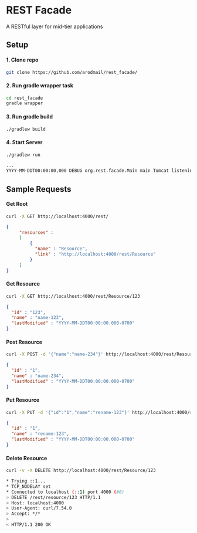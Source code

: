 # REST Facade

A RESTful layer for mid-tier applications

## Setup

#### 1. Clone repo

```bash
git clone https://github.com/arodmail/rest_facade/
```

#### 2. Run gradle wrapper task

```bash
cd rest_facade
gradle wrapper
```

#### 3. Run gradle build

```bash
./gradlew build
```

#### 4. Start Server
```bash
./gradlew run
```
```bash
...
YYYY-MM-DDT00:00:00,000 DEBUG org.rest.facade.Main main Tomcat listening on Port 4000
```

## Sample Requests

#### Get Root
```bash
curl -X GET http://localhost:4000/rest/
```

```json   
{
     "resources" : 
     [ 
         {
           "name" : "Resource",
           "link" : "http://localhost:4000/rest/Resource"
         } 
     ]
}
```

#### Get Resource
```bash
curl -X GET http://localhost:4000/rest/Resource/123
```

```json   
{
  "id" : "123",
  "name" : "name-123",
  "lastModified" : "YYYY-MM-DDT00:00:00.000-0700"
}
```

#### Post Resource
```bash
curl -X POST -d '{"name":"name-234"}' http://localhost:4000/rest/Resource/
```

```json   
{
  "id" : "1",
  "name" : "name-234",
  "lastModified" : "YYYY-MM-DDT00:00:00.000-0700"
}
```

#### Put Resource
```bash
curl -X PUT -d '{"id":"1","name":"rename-123"}' http://localhost:4000/rest/Resource/
```

```json   
{
  "id" : "1",
  "name" : "rename-123",
  "lastModified" : "YYYY-MM-DDT00:00:00.000-0700"
}
```

#### Delete Resource
```bash
curl -v -X DELETE http://localhost:4000/rest/Resource/123
```

```bash  
* Trying ::1...
* TCP_NODELAY set
* Connected to localhost (::1) port 4000 (#0)
> DELETE /rest/resource/123 HTTP/1.1
> Host: localhost:4000
> User-Agent: curl/7.54.0
> Accept: */*
> 
< HTTP/1.1 200 OK
```